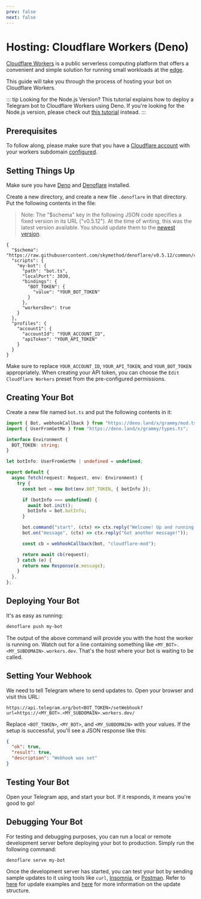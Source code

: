 ```yaml
---
prev: false
next: false
---
```


# Hosting: Cloudflare Workers (Deno)

[Cloudflare Workers](https://workers.cloudflare.com) is a public serverless
computing platform that offers a convenient and simple solution for running
small workloads at the [edge](https://en.wikipedia.org/wiki/Edge_computing).

This guide will take you through the process of hosting your bot on Cloudflare
Workers.

::: tip Looking for the Node.js Version? This tutorial explains how to deploy a
Telegram bot to Cloudflare Workers using Deno. If you're looking for the Node.js
version, please check out [this tutorial](./cloudflare-workers-nodejs) instead.
:::

## Prerequisites

To follow along, please make sure that you have a
[Cloudflare account](https://dash.cloudflare.com/login) with your workers
subdomain [configured](https://dash.cloudflare.com/?account=workers).

## Setting Things Up

Make sure you have [Deno](https://deno.com) and
[Denoflare](https://denoflare.dev) installed.

Create a new directory, and create a new file `.denoflare` in that directory.
Put the following contents in the file:

> Note: The "$schema" key in the following JSON code specifies a fixed version
> in its URL ("v0.5.12"). At the time of writing, this was the latest version
> available. You should update them to the
> [newest version](https://github.com/skymethod/denoflare/releases).

```json{2,9,17-18}
{
  "$schema": "https://raw.githubusercontent.com/skymethod/denoflare/v0.5.12/common/config.schema.json",
  "scripts": {
    "my-bot": {
      "path": "bot.ts",
      "localPort": 3030,
      "bindings": {
        "BOT_TOKEN": {
          "value": "YOUR_BOT_TOKEN"
        }
      },
      "workersDev": true
    }
  },
  "profiles": {
    "account1": {
      "accountId": "YOUR_ACCOUNT_ID",
      "apiToken": "YOUR_API_TOKEN"
    }
  }
}
```

Make sure to replace `YOUR_ACCOUNT_ID`, `YOUR_API_TOKEN`, and `YOUR_BOT_TOKEN`
appropriately. When creating your API token, you can choose the
`Edit Cloudflare Workers` preset from the pre-configured permissions.

## Creating Your Bot

Create a new file named `bot.ts` and put the following contents in it:

```ts
import { Bot, webhookCallback } from "https://deno.land/x/grammy/mod.ts";
import { UserFromGetMe } from "https://deno.land/x/grammy/types.ts";

interface Environment {
  BOT_TOKEN: string;
}

let botInfo: UserFromGetMe | undefined = undefined;

export default {
  async fetch(request: Request, env: Environment) {
    try {
      const bot = new Bot(env.BOT_TOKEN, { botInfo });

      if (botInfo === undefined) {
        await bot.init();
        botInfo = bot.botInfo;
      }

      bot.command("start", (ctx) => ctx.reply("Welcome! Up and running."));
      bot.on("message", (ctx) => ctx.reply("Got another message!"));

      const cb = webhookCallback(bot, "cloudflare-mod");

      return await cb(request);
    } catch (e) {
      return new Response(e.message);
    }
  },
};
```

## Deploying Your Bot

It's as easy as running:

```sh
denoflare push my-bot
```

The output of the above command will provide you with the host the worker is
running on. Watch out for a line containing something like
`<MY_BOT>.<MY_SUBDOMAIN>.workers.dev`. That's the host where your bot is waiting
to be called.

## Setting Your Webhook

We need to tell Telegram where to send updates to. Open your browser and visit
this URL:

```text
https://api.telegram.org/bot<BOT_TOKEN>/setWebhook?url=https://<MY_BOT>.<MY_SUBDOMAIN>.workers.dev/
```

Replace `<BOT_TOKEN>`, `<MY_BOT>`, and `<MY_SUBDOMAIN>` with your values. If the
setup is successful, you'll see a JSON response like this:

```json
{
  "ok": true,
  "result": true,
  "description": "Webhook was set"
}
```

## Testing Your Bot

Open your Telegram app, and start your bot. If it responds, it means you're good
to go!

## Debugging Your Bot

For testing and debugging purposes, you can run a local or remote development
server before deploying your bot to production. Simply run the following
command:

```sh
denoflare serve my-bot
```

Once the development server has started, you can test your bot by sending sample
updates to it using tools like `curl`, [Insomnia](https://insomnia.rest), or
[Postman](https://postman.com). Refer to
[here](https://core.telegram.org/bots/webhooks#testing-your-bot-with-updates)
for update examples and [here](https://core.telegram.org/bots/api#update) for
more information on the update structure.
